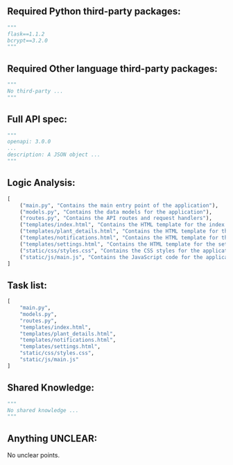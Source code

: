 ## Required Python third-party packages:

```python
"""
flask==1.1.2
bcrypt==3.2.0
"""
```

## Required Other language third-party packages:

```python
"""
No third-party ...
"""
```

## Full API spec:

```python
"""
openapi: 3.0.0
...
description: A JSON object ...
"""
```

## Logic Analysis:

```python
[
    ("main.py", "Contains the main entry point of the application"),
    ("models.py", "Contains the data models for the application"),
    ("routes.py", "Contains the API routes and request handlers"),
    ("templates/index.html", "Contains the HTML template for the index page"),
    ("templates/plant_details.html", "Contains the HTML template for the plant details page"),
    ("templates/notifications.html", "Contains the HTML template for the notifications page"),
    ("templates/settings.html", "Contains the HTML template for the settings page"),
    ("static/css/styles.css", "Contains the CSS styles for the application"),
    ("static/js/main.js", "Contains the JavaScript code for the application")
]
```

## Task list:

```python
[
    "main.py",
    "models.py",
    "routes.py",
    "templates/index.html",
    "templates/plant_details.html",
    "templates/notifications.html",
    "templates/settings.html",
    "static/css/styles.css",
    "static/js/main.js"
]
```

## Shared Knowledge:

```python
"""
No shared knowledge ...
"""
```

## Anything UNCLEAR:

No unclear points.